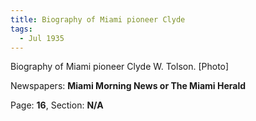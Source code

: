 ```yaml
---  
title: Biography of Miami pioneer Clyde  
tags:  
  - Jul 1935  
---  
```

  
Biography of Miami pioneer Clyde W. Tolson. [Photo]  
  
Newspapers: **Miami Morning News or The Miami Herald**  
  
Page: **16**, Section: **N/A** 
